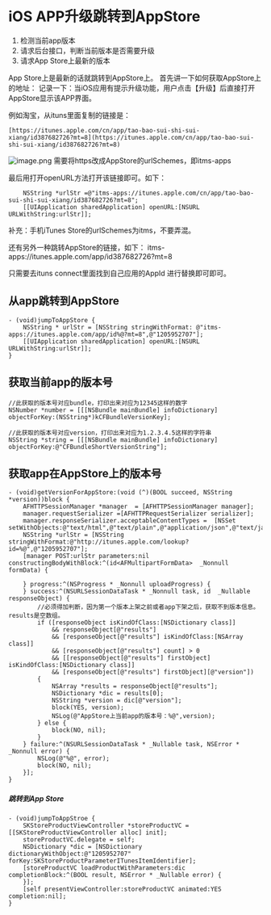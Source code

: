 # iOS APP升级跳转到AppStore

1. 检测当前app版本
2. 请求后台接口，判断当前版本是否需要升级
3. 请求App Store上最新的版本

App Store上是最新的话就跳转到AppStore上。
首先讲一下如何获取AppStore上的地址：
记录一下：当iOS应用有提示升级功能，用户点击【升级】后直接打开AppStore显示该APP界面。

例如淘宝，从ituns里面复制的链接是：
```
[https://itunes.apple.com/cn/app/tao-bao-sui-shi-sui-xiang/id387682726?mt=8](https://itunes.apple.com/cn/app/tao-bao-sui-shi-sui-xiang/id387682726?mt=8)
```
![image.png](http://upload-images.jianshu.io/upload_images/1892989-ce4506168ddd6fb0.png?imageMogr2/auto-orient/strip%7CimageView2/2/w/1240)
需要将https改成AppStore的urlSchemes，即itms-apps

最后用打开openURL方法打开该链接即可。如下：
```
    NSString *urlStr =@"itms-apps://itunes.apple.com/cn/app/tao-bao-sui-shi-sui-xiang/id387682726?mt=8";
    [[UIApplication sharedApplication] openURL:[NSURL URLWithString:urlStr]];
```
补充：手机iTunes Store的urlSchemes为itms，不要弄混。



还有另外一种跳转AppStore的链接，如下：
itms-apps://itunes.apple.com/app/id387682726?mt=8

只需要去ituns connect里面找到自己应用的AppId 进行替换即可即可。

## 从app跳转到AppStore

```
- (void)jumpToAppStore {
    NSString * urlStr = [NSString stringWithFormat: @"itms-apps://itunes.apple.com/app/id%@?mt=8",@"1205952707"];
    [[UIApplication sharedApplication] openURL:[NSURL URLWithString:urlStr]];
}
```
## 获取当前app的版本号

```
//此获取的版本号对应bundle，打印出来对应为12345这样的数字
NSNumber *number = [[[NSBundle mainBundle] infoDictionary] objectForKey:(NSString*)kCFBundleVersionKey];

//此获取的版本号对应version，打印出来对应为1.2.3.4.5这样的字符串
NSString *string = [[[NSBundle mainBundle] infoDictionary] objectForKey:@"CFBundleShortVersionString"];
```

## 获取app在AppStore上的版本号

```
- (void)getVersionForAppStore:(void (^)(BOOL succeed, NSString *version))block {
    AFHTTPSessionManager *manager  = [AFHTTPSessionManager manager];
    manager.requestSerializer =[AFHTTPRequestSerializer serializer];
    manager.responseSerializer.acceptableContentTypes =  [NSSet setWithObjects:@"text/html",@"text/plain",@"application/json",@"text/javascript",nil];
    NSString *urlStr = [NSString stringWithFormat:@"http://itunes.apple.com/lookup?id=%@",@"1205952707"];
    [manager POST:urlStr parameters:nil constructingBodyWithBlock:^(id<AFMultipartFormData>  _Nonnull formData) {
        
    } progress:^(NSProgress * _Nonnull uploadProgress) {
    } success:^(NSURLSessionDataTask * _Nonnull task, id  _Nullable responseObject) {
        //必须得加判断，因为第一个版本上架之前或者app下架之后，获取不到版本信息。results是空数组。
        if ([responseObject isKindOfClass:[NSDictionary class]]
            && responseObject[@"results"]
            && [responseObject[@"results"] isKindOfClass:[NSArray class]]
            && [responseObject[@"results"] count] > 0
            && [[responseObject[@"results"] firstObject] isKindOfClass:[NSDictionary class]]
            && [responseObject[@"results"] firstObject][@"version"])
        {
            NSArray *results = responseObject[@"results"];
            NSDictionary *dic = results[0];
            NSString *version = dic[@"version"];
            block(YES, version);
            NSLog(@"AppStore上当前app的版本号：%@",version);
        } else {
            block(NO, nil);
        }
    } failure:^(NSURLSessionDataTask * _Nullable task, NSError * _Nonnull error) {
        NSLog(@"%@", error);
        block(NO, nil);
    }];
}
```
#####  跳转到App Store
```
- (void)jumpToAppStroe {
    SKStoreProductViewController *storeProductVC = [[SKStoreProductViewController alloc] init];
    storeProductVC.delegate = self;
    NSDictionary *dic = [NSDictionary dictionaryWithObject:@"1205952707" forKey:SKStoreProductParameterITunesItemIdentifier];
    [storeProductVC loadProductWithParameters:dic completionBlock:^(BOOL result, NSError * _Nullable error) {
    }];
    [self presentViewController:storeProductVC animated:YES completion:nil];
}
```